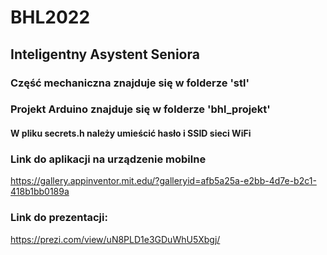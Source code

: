 # BHL2022
## Inteligentny Asystent Seniora
### Część mechaniczna znajduje się w folderze 'stl'

### Projekt Arduino znajduje się w folderze 'bhl_projekt'
#### W pliku secrets.h należy umieścić hasło i SSID sieci WiFi
### Link do aplikacji na urządzenie mobilne
 https://gallery.appinventor.mit.edu/?galleryid=afb5a25a-e2bb-4d7e-b2c1-418b1bb0189a
 ### Link do prezentacji:
 https://prezi.com/view/uN8PLD1e3GDuWhU5Xbgj/
